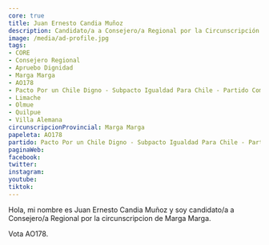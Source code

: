 ```yaml
---
core: true
title: Juan Ernesto Candia Muñoz
description: Candidato/a a Consejero/a Regional por la Circunscripción de Marga Marga
image: /media/ad-profile.jpg
tags:
- CORE
- Consejero Regional
- Apruebo Dignidad
- Marga Marga
- AO178
- Pacto Por un Chile Digno - Subpacto Igualdad Para Chile - Partido Comunista De Chile
- Limache
- Olmue
- Quilpue
- Villa Alemana
circunscripcionProvincial: Marga Marga
papeleta: AO178
partido: Pacto Por un Chile Digno - Subpacto Igualdad Para Chile - Partido Comunista De Chile
paginaWeb:
facebook:
twitter:
instagram:
youtube:
tiktok:
---
```

Hola, mi nombre es Juan Ernesto Candia Muñoz y soy candidato/a a Consejero/a Regional por la circunscripcion de Marga Marga.

Vota AO178.